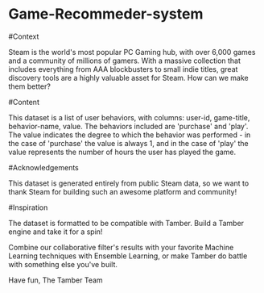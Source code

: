 # Game-Recommeder-system

#Context

Steam is the world's most popular PC Gaming hub, with over 6,000 games and a community of millions of gamers. With a massive collection that includes everything from AAA blockbusters to small indie titles, great discovery tools are a highly valuable asset for Steam. How can we make them better?

#Content

This dataset is a list of user behaviors, with columns: user-id, game-title, behavior-name, value. The behaviors included are 'purchase' and 'play'. The value indicates the degree to which the behavior was performed - in the case of 'purchase' the value is always 1, and in the case of 'play' the value represents the number of hours the user has played the game.

#Acknowledgements

This dataset is generated entirely from public Steam data, so we want to thank Steam for building such an awesome platform and community!

#Inspiration

The dataset is formatted to be compatible with Tamber. Build a Tamber engine and take it for a spin!

Combine our collaborative filter's results with your favorite Machine Learning techniques with Ensemble Learning, or make Tamber do battle with something else you've built.

Have fun,
The Tamber Team
